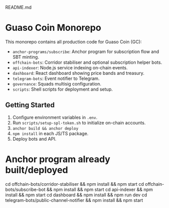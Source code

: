 README.md
# Guaso Coin Monorepo

This monorepo contains all production code for Guaso Coin (GC):

- `anchor-programs/subscribe`: Anchor program for subscription flow and SBT minting.
- `offchain-bots`: Corridor stabiliser and optional subscription helper bots.
- `api-indexer`: Node.js service indexing on-chain events.
- `dashboard`: React dashboard showing price bands and treasury.
- `telegram-bots`: Event notifier to Telegram.
- `governance`: Squads multisig configuration.
- `scripts`: Shell scripts for deployment and setup.

## Getting Started
1. Configure environment variables in `.env`.
2. Run `scripts/setup-spl-token.sh` to initialize on-chain accounts.
3. `anchor build && anchor deploy`
4. `npm install` in each JS/TS package.
5. Deploy bots and API.


##
# Anchor program already built/deployed
cd offchain-bots/corridor-stabiliser && npm install && npm start
cd offchain-bots/subscribe-bot    && npm install && npm start
cd api-indexer                    && npm install && npm start
cd dashboard                      && npm install && npm run dev
cd telegram-bots/public-channel-notifier && npm install && npm start
